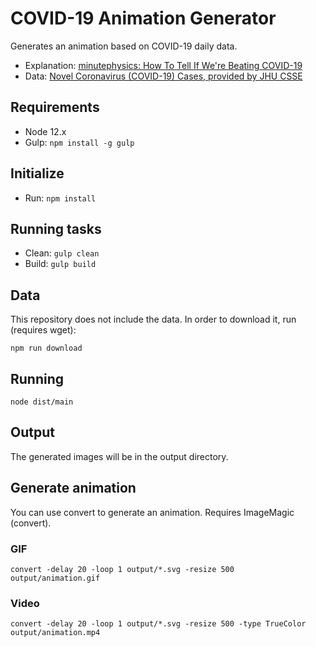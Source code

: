 # COVID-19 Animation Generator

Generates an animation based on COVID-19 daily data.

- Explanation: [minutephysics: How To Tell If We're Beating COVID-19](https://www.youtube.com/watch?v=54XLXg4fYsc)
- Data: [Novel Coronavirus (COVID-19) Cases, provided by JHU CSSE](https://github.com/CSSEGISandData/COVID-19)

## Requirements

- Node 12.x
- Gulp: ```npm install -g gulp```

## Initialize

- Run: ```npm install```

## Running tasks

- Clean: ```gulp clean```
- Build: ```gulp build```

## Data

This repository does not include the data. In order to download it, run (requires wget):

```
npm run download
```

## Running

```node dist/main```

## Output

The generated images will be in the output directory.

## Generate animation

You can use convert to generate an animation. Requires ImageMagic (convert).

### GIF

```
convert -delay 20 -loop 1 output/*.svg -resize 500 output/animation.gif
```

### Video

```
convert -delay 20 -loop 1 output/*.svg -resize 500 -type TrueColor output/animation.mp4
```
